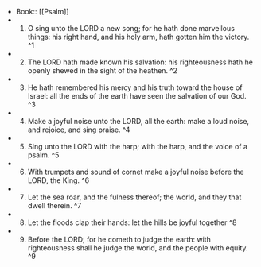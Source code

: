 - Book:: [[Psalm]]
- 1. O sing unto the LORD a new song; for he hath done marvellous things: his right hand, and his holy arm, hath gotten him the victory. ^1
- 2. The LORD hath made known his salvation: his righteousness hath he openly shewed in the sight of the heathen. ^2
- 3. He hath remembered his mercy and his truth toward the house of Israel: all the ends of the earth have seen the salvation of our God. ^3
- 4. Make a joyful noise unto the LORD, all the earth: make a loud noise, and rejoice, and sing praise. ^4
- 5. Sing unto the LORD with the harp; with the harp, and the voice of a psalm. ^5
- 6. With trumpets and sound of cornet make a joyful noise before the LORD, the King. ^6
- 7. Let the sea roar, and the fulness thereof; the world, and they that dwell therein. ^7
- 8. Let the floods clap their hands: let the hills be joyful together ^8
- 9. Before the LORD; for he cometh to judge the earth: with righteousness shall he judge the world, and the people with equity. ^9
